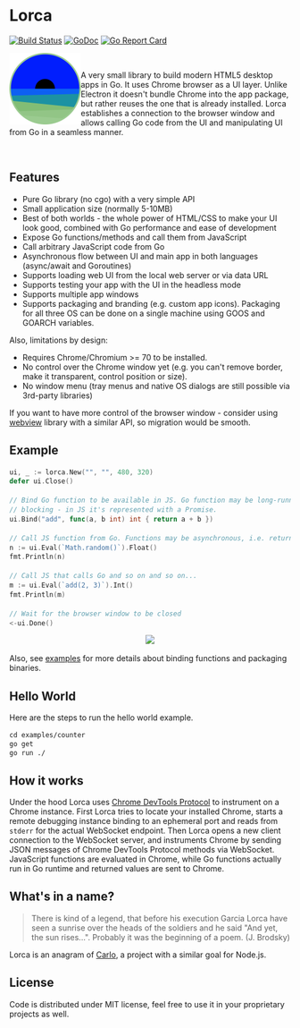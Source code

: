 # Lorca

[![Build Status](https://img.shields.io/github/workflow/status/zserge/lorca/CI%20Pipeline)](https://s9rA16Bf4)
[![GoDoc](https://godoc.org/s9rA16Bf4?status.svg)](https://godoc.org/s9rA16Bf4)
[![Go Report Card](https://goreportcard.com/badge/s9rA16Bf4)](https://goreportcard.com/report/s9rA16Bf4)

<div>
<img align="left" src="lorca.png" alt="Lorca" width="128px" height="128px" />
<br/>
<p>
	A very small library to build modern HTML5 desktop apps in Go. It uses Chrome
	browser as a UI layer. Unlike Electron it doesn't bundle Chrome into the app
	package, but rather reuses the one that is already installed. Lorca
	establishes a connection to the browser window and allows calling Go code
	from the UI and manipulating UI from Go in a seamless manner.
</p>
<br/>
</div>


## Features

* Pure Go library (no cgo) with a very simple API
* Small application size (normally 5-10MB)
* Best of both worlds - the whole power of HTML/CSS to make your UI look
	good, combined with Go performance and ease of development
* Expose Go functions/methods and call them from JavaScript
* Call arbitrary JavaScript code from Go
* Asynchronous flow between UI and main app in both languages (async/await and Goroutines)
* Supports loading web UI from the local web server or via data URL
* Supports testing your app with the UI in the headless mode
* Supports multiple app windows
* Supports packaging and branding (e.g. custom app icons). Packaging for all
	three OS can be done on a single machine using GOOS and GOARCH variables.

Also, limitations by design:

* Requires Chrome/Chromium >= 70 to be installed.
* No control over the Chrome window yet (e.g. you can't remove border, make it
	transparent, control position or size).
* No window menu (tray menus and native OS dialogs are still possible via
	3rd-party libraries)

If you want to have more control of the browser window - consider using
[webview](https://github.com/zserge/webview) library with a similar API, so
migration would be smooth.

## Example

```go
ui, _ := lorca.New("", "", 480, 320)
defer ui.Close()

// Bind Go function to be available in JS. Go function may be long-running and
// blocking - in JS it's represented with a Promise.
ui.Bind("add", func(a, b int) int { return a + b })

// Call JS function from Go. Functions may be asynchronous, i.e. return promises
n := ui.Eval(`Math.random()`).Float()
fmt.Println(n)

// Call JS that calls Go and so on and so on...
m := ui.Eval(`add(2, 3)`).Int()
fmt.Println(m)

// Wait for the browser window to be closed
<-ui.Done()
```

<p align="center"><img src="examples/counter/counter.gif" /></p>

Also, see [examples](examples) for more details about binding functions and packaging binaries.

## Hello World

Here are the steps to run the hello world example.

```
cd examples/counter
go get
go run ./
```

## How it works

Under the hood Lorca uses [Chrome DevTools Protocol](https://chromedevtools.github.io/devtools-protocol/) to instrument on a Chrome instance. First Lorca tries to locate your installed Chrome, starts a remote debugging instance binding to an ephemeral port and reads from `stderr` for the actual WebSocket endpoint. Then Lorca opens a new client connection to the WebSocket server, and instruments Chrome by sending JSON messages of Chrome DevTools Protocol methods via WebSocket. JavaScript functions are evaluated in Chrome, while Go functions actually run in Go runtime and returned values are sent to Chrome.

## What's in a name?

> There is kind of a legend, that before his execution Garcia Lorca have seen a
> sunrise over the heads of the soldiers and he said "And yet, the sun rises...".
> Probably it was the beginning of a poem. (J. Brodsky)

Lorca is an anagram of [Carlo](https://github.com/GoogleChromeLabs/carlo/), a
project with a similar goal for Node.js.

## License

Code is distributed under MIT license, feel free to use it in your proprietary
projects as well.

